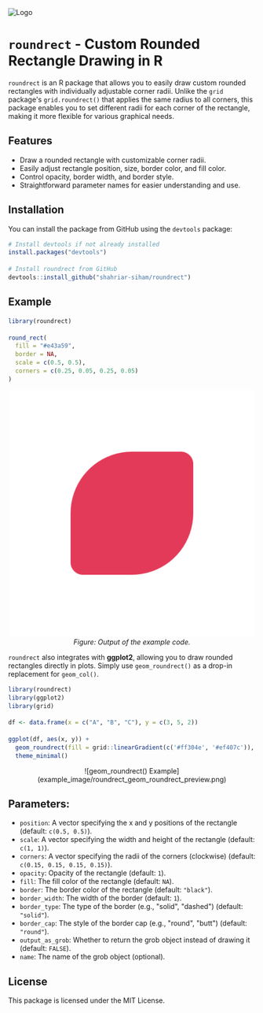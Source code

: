 <img src="https://raw.githubusercontent.com/Tarikul-Islam-Anik/Animated-Fluent-Emojis/master/Emojis/Symbols/Red%20Square.png" alt="Logo" width="100" height="100">

# `roundrect` - Custom Rounded Rectangle Drawing in R

`roundrect` is an R package that allows you to easily draw custom rounded rectangles with individually adjustable corner radii. Unlike the `grid` package's `grid.roundrect()` that applies the same radius to all corners, this package enables you to set different radii for each corner of the rectangle, making it more flexible for various graphical needs.

## Features

- Draw a rounded rectangle with customizable corner radii.
- Easily adjust rectangle position, size, border color, and fill color.
- Control opacity, border width, and border style.
- Straightforward parameter names for easier understanding and use.

## Installation

You can install the package from GitHub using the `devtools` package:

```R
# Install devtools if not already installed
install.packages("devtools")

# Install roundrect from GitHub
devtools::install_github("shahriar-siham/roundrect")
```

## Example

```R
library(roundrect)

round_rect(
  fill = "#e43a59", 
  border = NA, 
  scale = c(0.5, 0.5), 
  corners = c(0.25, 0.05, 0.25, 0.05)
)
```

<p align="center">
  <img src="https://github.com/shahriar-siham/roundrect/blob/main/example_image/roundrect_example_ouput.png" alt="Example: Rounded Rectangle" width="500">
  <br>
  <em>Figure: Output of the example code.</em>
</p>

`roundrect` also integrates with **ggplot2**, allowing you to draw rounded rectangles directly in plots. Simply use `geom_roundrect()` as a drop-in replacement for `geom_col()`.

```R
library(roundrect)
library(ggplot2)
library(grid)

df <- data.frame(x = c("A", "B", "C"), y = c(3, 5, 2))

ggplot(df, aes(x, y)) + 
  geom_roundrect(fill = grid::linearGradient(c('#ff304e', '#ef407c')), r = 0.075) +
  theme_minimal()
```

<p align="center">
  ![geom_roundrect() Example](example_image/roundrect_geom_roundrect_preview.png)
</p>

## Parameters:
- `position`: A vector specifying the x and y positions of the rectangle (default: `c(0.5, 0.5)`).
- `scale`: A vector specifying the width and height of the rectangle (default: `c(1, 1)`).
- `corners`: A vector specifying the radii of the corners (clockwise) (default: `c(0.15, 0.15, 0.15, 0.15)`).
- `opacity`: Opacity of the rectangle (default: `1`).
- `fill`: The fill color of the rectangle (default: `NA`).
- `border`: The border color of the rectangle (default: `"black"`).
- `border_width`: The width of the border (default: `1`).
- `border_type`: The type of the border (e.g., "solid", "dashed") (default: `"solid"`).
- `border_cap`: The style of the border cap (e.g., "round", "butt") (default: `"round"`).
- `output_as_grob`: Whether to return the grob object instead of drawing it (default: `FALSE`).
- `name`: The name of the grob object (optional).

## License

This package is licensed under the MIT License.

